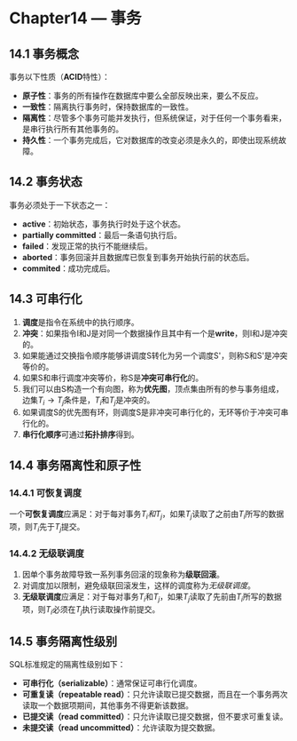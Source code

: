 # Chapter14 — 事务
## 14.1 事务概念
事务以下性质（**ACID**特性）：

- **原子性**：事务的所有操作在数据库中要么全部反映出来，要么不反应。
- **一致性**：隔离执行事务时，保持数据库的一致性。
- **隔离性**：尽管多个事务可能并发执行，但系统保证，对于任何一个事务看来，是串行执行所有其他事务的。
- **持久性**：一个事务完成后，它对数据库的改变必须是永久的，即使出现系统故障。

## 14.2 事务状态
事务必须处于一下状态之一：

- **active**：初始状态，事务执行时处于这个状态。
- **partially committed**：最后一条语句执行后。
- **failed**：发现正常的执行不能继续后。
- **aborted**：事务回滚并且数据库已恢复到事务开始执行前的状态后。
- **commited**：成功完成后。

## 14.3 可串行化
1. **调度**是指令在系统中的执行顺序。
2. **冲突**：如果指令I和J是对同一个数据操作且其中有一个是**write**，则I和J是冲突的。
3. 如果能通过交换指令顺序能够讲调度S转化为另一个调度S'，则称S和S'是冲突等价的。
4. 如果S和串行调度冲突等价，称S是**冲突可串行化**的。
5. 我们可以由S构造一个有向图，称为**优先图**，顶点集由所有的参与事务组成，边集$T_i \to T_j$条件是，$T_i$和$T_j$是冲突的。
6. 如果调度S的优先图有环，则调度S是非冲突可串行化的，无环等价于冲突可串行化的。
7. **串行化顺序**可通过**拓扑排序**得到。

## 14.4 事务隔离性和原子性
### 14.4.1 可恢复调度
一个**可恢复调度**应满足：对于每对事务$T_i和T_j$，如果$T_j$读取了之前由$T_i$所写的数据项，则$T_i$先于$T_j$提交。

### 14.4.2 无级联调度
1. 因单个事务故障导致一系列事务回滚的现象称为**级联回滚**。
2. 对调度加以限制，避免级联回滚发生，这样的调度称为*无级联调度*。
3. **无级联调度**应满足：对于每对事务$T_i$和$T_j$，如果$T_j$读取了先前由$T_i$所写的数据项，则$T_i$必须在$T_j$执行读取操作前提交。

## 14.5 事务隔离性级别
SQL标准规定的隔离性级别如下：

- **可串行化（serializable）**：通常保证可串行化调度。
- **可重复读（repeatable read）**：只允许读取已提交数据，而且在一个事务两次读取一个数据项期间，其他事务不得更新该数据。
- **已提交读（read committed）**：只允许读取已提交数据，但不要求可重复读。
- **未提交读（read uncommitted）**：允许读取为提交数据。
